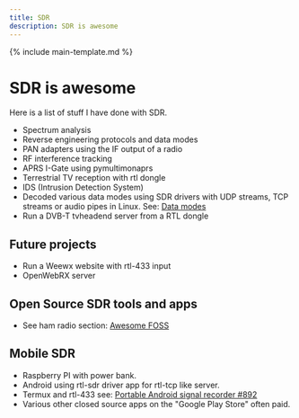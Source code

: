 ```yaml
---
title: SDR
description: SDR is awesome
---
```


{% include main-template.md %}

# SDR is awesome

Here is a list of stuff I have done with SDR.

* Spectrum analysis
* Reverse engineering protocols and data modes
* PAN adapters using the IF output of a radio
* RF interference tracking
* APRS I-Gate using pymultimonaprs
* Terrestrial TV reception with rtl dongle
* IDS (Intrusion Detection System)
* Decoded various data modes using SDR drivers with UDP streams, TCP streams or audio pipes in Linux. See: [Data modes](../data-modes.html)
* Run a DVB-T tvheadend server from a RTL dongle

## Future projects

* Run a Weewx website with rtl-433 input
* OpenWebRX server

## Open Source SDR tools and apps

* See ham radio section: [Awesome FOSS](../../extra/awesome-foss.html)

## Mobile SDR

* Raspberry PI with power bank.
* Android using rtl-sdr driver app for rtl-tcp like server.
* Termux and rtl-433 see: [Portable Android signal recorder #892](https://github.com/merbanan/rtl_433/issues/892)
* Various other closed source apps on the "Google Play Store" often paid.